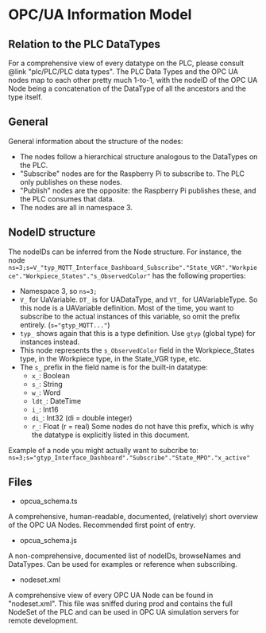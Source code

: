 # OPC/UA Information Model

## Relation to the PLC DataTypes
For a comprehensive view of every datatype on the PLC, please consult @link "plc/PLC/PLC data types".
The PLC Data Types and the OPC UA nodes map to each other pretty much 1-to-1, with the nodeID of the
OPC UA Node being a concatenation of the DataType of all the ancestors and the type itself.

## General 
General information about the structure of the nodes:
- The nodes follow a hierarchical structure analogous to the DataTypes on the PLC.
- "Subscribe" nodes are for the Raspberry Pi to subscribe to. The PLC only publishes on these nodes.
- "Publish" nodes are the opposite: the Raspberry Pi publishes these, and the PLC consumes that data.
- The nodes are all in namespace 3.
## NodeID structure
The nodeIDs can be inferred from the Node structure. For instance, the node
`ns=3;s=V_"typ_MQTT_Interface_Dashboard_Subscribe"."State_VGR"."Workpiece"."Workpiece_States"."s_ObservedColor"`
has the following properties:
- Namespace 3, so `ns=3;`
- `V_` for UaVariable. `DT_` is for UADataType, and `VT_` for UAVariableType. So this node is a UAVariable definition.
  Most of the time, you want to subscribe to the actual instances of this variable, so omit the prefix entirely. (`s="gtyp_MQTT..."`)
- `typ_` shows again that this is a type definition. Use `gtyp` (global type) for instances instead.
- This node represents the `s_ObservedColor` field in the Workpiece_States type, in the Workpiece type, in the State_VGR type, etc.
- The `s_` prefix in the field name is for the built-in datatype:
  - `x_`: Boolean
  - `s_`: String
  - `w_`: Word
  - `ldt_`: DateTime
  - `i_`: Int16
  - `di_`: Int32 (di = double integer)
  - `r_`: Float (r = real)
  Some nodes do not have this prefix, which is why the datatype is explicitly listed in this document. 

Example of a node you might actually want to subcribe to:
`ns=3;s="gtyp_Interface_Dashboard"."Subscribe"."State_MPO"."x_active"`

## Files

- opcua_schema.ts

A comprehensive, human-readable, documented, (relatively) short overview of the OPC UA Nodes. Recommended first point of entry.

- opcua_schema.js

A non-comprehensive, documented list of nodeIDs, browseNames and DataTypes. Can be used for examples or reference when subscribing.

- nodeset.xml

A comprehensive view of every OPC UA Node can be found in "nodeset.xml". This file was sniffed during prod and contains the full NodeSet of the PLC and can be used in OPC UA simulation servers for remote development.
